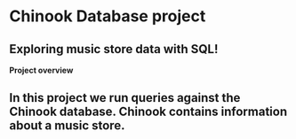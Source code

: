 # Chinook Database project
## Exploring music store data with SQL!

**Project overview**
## In this project we run queries against the Chinook database. Chinook contains information about a music store.
